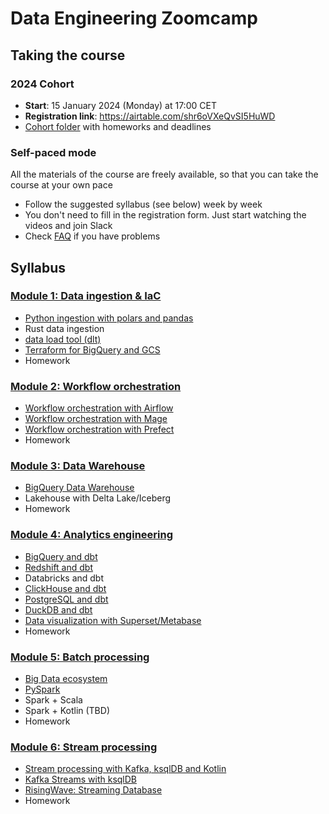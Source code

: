 # Data Engineering Zoomcamp

## Taking the course

### 2024 Cohort

* **Start**: 15 January 2024 (Monday) at 17:00 CET
* **Registration link**: https://airtable.com/shr6oVXeQvSI5HuWD
* [Cohort folder](https://github.com/DataTalksClub/data-engineering-zoomcamp/tree/main/cohorts/2024) with homeworks and deadlines

### Self-paced mode

All the materials of the course are freely available, so that you
can take the course at your own pace

* Follow the suggested syllabus (see below) week by week
* You don't need to fill in the registration form. Just start watching the videos and join Slack
* Check [FAQ](https://docs.google.com/document/d/19bnYs80DwuUimHM65UV3sylsCn2j1vziPOwzBwQrebw/edit?usp=sharing) if you have problems

## Syllabus

### [Module 1: Data ingestion & IaC](module1-data-ingestion/)
* [Python ingestion with polars and pandas](module1-data-ingestion/python-ingest/)
* Rust data ingestion
* [data load tool (dlt)](module1-data-ingestion/data-load-tool/)
* [Terraform for BigQuery and GCS](infrastructure/terraform-gcp/)
* Homework

### [Module 2: Workflow orchestration](module2-workflow-orchestration/)
* [Workflow orchestration with Airflow](module2-workflow-orchestration/airflow/)
* [Workflow orchestration with Mage](module2-workflow-orchestration/mageai/)
* [Workflow orchestration with Prefect](module2-workflow-orchestration/prefect/)
* Homework

### [Module 3: Data Warehouse](module3-data-warehouse/)
* [BigQuery Data Warehouse](module3-data-warehouse/bigquery/)
* Lakehouse with Delta Lake/Iceberg
* Homework

### [Module 4: Analytics engineering](module4-analytics-engineering/)
* [BigQuery and dbt](module4-analytics-engineering/bigquery/)
* [Redshift and dbt](module4-analytics-engineering/redshift/)
* Databricks and dbt
* [ClickHouse and dbt](module4-analytics-engineering/clickhouse/)
* [PostgreSQL and dbt](module4-analytics-engineering/postgres/)
* [DuckDB and dbt](module4-analytics-engineering/duckdb/)
* [Data visualization with Superset/Metabase](module4-analytics-engineering/visualization/)
* Homework

### [Module 5: Batch processing](module5-batch-processing/)
* [Big Data ecosystem](module5-batch-processing/bigdata-ecosystem/)
* [PySpark](module5-batch-processing/pyspark/)
* Spark + Scala
* Spark + Kotlin (TBD)
* Homework

### [Module 6: Stream processing](module6-stream-processing/)
* [Stream processing with Kafka, ksqlDB and Kotlin](module6-stream-processing/kotlin/)
* [Kafka Streams with ksqlDB](module6-stream-processing/ksqldb/)
* [RisingWave: Streaming Database](module6-stream-processing/risingwave/)
* Homework
